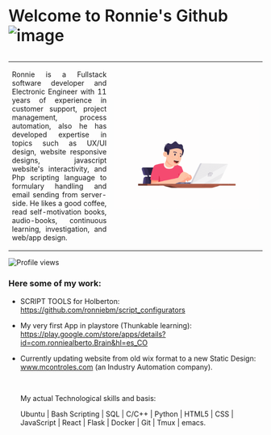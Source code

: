 <p style="font-size: 2rem; font-weight: 600">
Welcome to Ronnie's Github
<img width="50px" src="https://raw.githubusercontent.com/MartinHeinz/MartinHeinz/master/wave.gif" alt="image"> 
</p>

<table align="center">
  <tbody>
        <tr>
            <td align="left" width="40%">
                <p align="justify">Ronnie is a Fullstack software developer and Electronic Engineer with 11 years of experience in customer support, project management, process automation, also he has developed expertise in topics such as UX/UI design, website responsive designs, javascript website's interactivity, and Php scripting language to formulary handling and email sending from server-side. He likes a good coffee, read self-motivation books, audio-books, continuous learning, investigation, and web/app design.</p>
            </td>
            <td align="center" width="60%">
                <img width="120%" src="https://github.com/ronniebm/ronniebm/blob/master/img/animated04.gif" alt="image">
            </td>
        </tr>
    </tbody>
</table>

![Profile views](https://gpvc.arturio.dev/[ronniebm])

### Here some of my work:

- SCRIPT TOOLS for Holberton:  
   https://github.com/ronniebm/script_configurators

- My very first App in playstore (Thunkable learning):  
   https://play.google.com/store/apps/details?id=com.ronniealberto.Brain&hl=es_CO

- Currently updating website from old wix format to a new Static Design:  
   www.mcontroles.com (an Industry Automation company).

   <br>  
                <p>My actual Technological skills and basis:</p>
                Ubuntu | Bash Scripting | SQL | C/C++ | Python | HTML5 | CSS | JavaScript | React | Flask | Docker | Git | Tmux | emacs.

<!--
**ronniebm/ronniebm** is a ✨ _special_ ✨ repository because its `README.md` (this file) appears on your GitHub profile.

<img src="https://github.com/ronniebm/ronniebm/blob/master/img/animated04.gif" alt="image">

Here are some ideas to get you started:

- 🔭 I’m currently working on ...
- 🌱 I’m currently learning ...
- 👯 I’m looking to collaborate on ...
- 🤔 I’m looking for help with ...
- 💬 Ask me about ...
- 📫 How to reach me: ...
- 😄 Pronouns: ...
- ⚡ Fun fact: ...
-->
